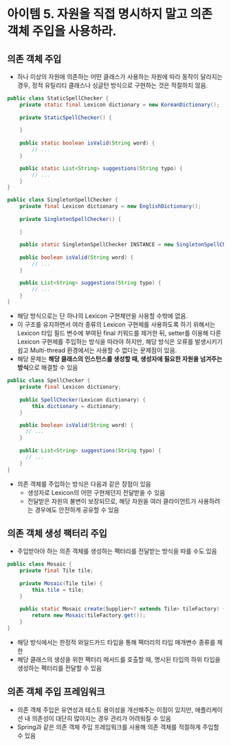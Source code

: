 # 아이템 5. 자원을 직접 명시하지 말고 의존 객체 주입을 사용하라.

## 의존 객체 주입

- 하나 이상의 자원에 의존하는 어떤 클래스가 사용하는 자원에 따라 동작이 달라지는 경우, 정적 유틸리티 클래스나 싱글턴 방식으로 구현하는 것은 적절하지 않음.

```java
public class StaticSpellChecker {
    private static final Lexicon dictionary = new KoreanDictionary();
    
    private StaticSpellChecker() {
        
    }
    
    public static boolean isValid(String word) {
        // ...
    }

    public static List<String> suggestions(String typo) {
        // ...
    }
}
```

```java
public class SingletonSpellChecker {
    private final Lexicon dictionary = new EnglishDictionary();
    
    private SingletonSpellChecker() {
        
    }
    
    public static SingletonSpellChecker INSTANCE = new SingletonSpellChecker();
    
    public boolean isValid(String word) {
        // ...
    }

    public List<String> suggestions(String typo) {
        // ...
    }
}
```

- 해당 방식으로는 단 하나의 Lexicon 구현체만을 사용할 수밖에 없음.
- 이 구조를 유지하면서 여러 종류의 Lexicon 구현체를 사용하도록 하기 위해서는 Lexicon 타입 필드 변수에 부여된 final 키워드를 제거한 뒤, setter를 이용해 다른 Lexicon 구현체를 주입하는 방식을 따라야 하지만, 해당 방식은 오류를 발생시키기 쉽고 Multi-thread 환경에서는 사용할 수 없다는 문제점이 있음.
- 해당 문제는 **해당 클래스의 인스턴스를 생성할 때, 생성자에 필요한 자원을 넘겨주는 방식**으로 해결할 수 있음

```java
public class SpellChecker {
    private final Lexicon dictionary;
    
    public SpellChecker(Lexicon dictionary) {
        this.dictionary = dictionary;
    }

    public boolean isValid(String word) {
      // ...
    }
  
    public List<String> suggestions(String typo) {
      // ...
    } 
}
```

- 의존 객체를 주입하는 방식은 다음과 같은 장점이 있음
  - 생성자로 Lexicon의 어떤 구현체던지 전달받을 수 있음
  - 전달받은 자원의 불변이 보장되므로, 해당 자원을 여러 클라이언트가 사용하려는 경우에도 안전하게 공유할 수 있음

## 의존 객체 생성 팩터리 주입

- 주입받아야 하는 의존 객체를 생성하는 팩터리를 전달받는 방식을 따를 수도 있음

```java
public class Mosaic {
    private final Tile tile;
    
    private Mosaic(Tile tile) {
        this.tile = tile;
    }
    
    public static Mosaic create(Supplier<? extends Tile> tileFactory) {
        return new Mosaic(tileFactory.get());
    }
}
```

- 해당 방식에서는 한정적 와일드카드 타입을 통해 팩터리의 타입 매개변수 종류를 제한
- 해당 클래스의 생성을 위한 팩터리 메서드를 호출할 때, 명시된 타입의 하위 타입을 생성하는 팩터리를 전달할 수 있음

## 의존 객체 주입 프레임워크

- 의존 객체 주입은 유연성과 테스트 용이성을 개선해주는 이점이 있지만, 애플리케이션 내 의존성이 대단히 많아지는 경우 관리가 어려워질 수 있음
- Spring과 같은 의존 객체 주입 프레임워크를 사용해 의존 객체를 적절하게 주입할 수 있음
